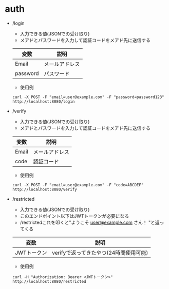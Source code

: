 # auth

- /login

    - 入力できる値(JSONでの受け取り)
    - メアドとパスワードを入力して認証コードをメアド先に送信する

    | 変数      |     説明     |
    |-----------|-----------|
    |Email     |  メールアドレス  |
    |password|パスワード|

    - 使用例

    ```
    curl -X POST -F "email=user@example.com" -F "password=password123" http://localhost:8080/login
    ```

- /verify

    - 入力できる値(JSONでの受け取り)
    - メアドとパスワードを入力して認証コードをメアド先に送信する

    | 変数      |     説明     |
    |-----------|-----------|
    |Email     |  メールアドレス  |
    |code|認証コード|

    - 使用例

    ```
    curl -X POST -F "email=user@example.com" -F "code=ABCDEF" http://localhost:8080/verify
    ```

- /restricted

    - 入力できる値(JSONでの受け取り)
    - このエンドポイント以下はJWTトークンが必要になる
    - /restrictedこれを叩くと"ようこそ user@example.com さん！
"と返ってくる

    | 変数      |     説明     |
    |-----------|-----------|
    |JWTトークン     |  verifyで返ってきたやつ(24時間使用可能)  |

    - 使用例

    ```
    curl -H "Authorization: Bearer <JWTトークン>" http://localhost:8080/restricted
    ```